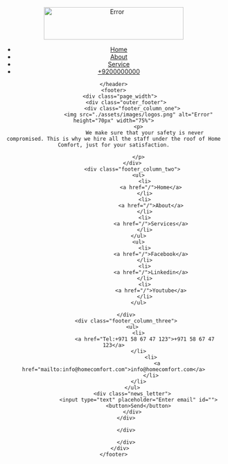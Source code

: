 <!DOCTYPE html>
<html lang="en">
<head>
    <meta charset="UTF-8">
    <meta name="viewport" content="width=device-width, initial-scale=1.0">
    <title>HOME COMFORT</title>
    <link rel="stylesheet" href="./First Project/css/style.css">
</head>

<body>
    <header>
        <div class="page-width">
            <nav>
                <div class="logo">
                    <img src="./assets/images/logos.png" alt="Error" height="75px" width="80%">
                </div>
                <div class="nav_link">
                    <ul>
                        <li>
                           <a href="">Home</a>
                        </li>
                        <li>
                            <a href="">About</a>
                        </li>
                        <li>
                           <a href="">Service</a>
                        </li>
                        <li>
                            <a href="">+9200000000</a>
                         </li>
                    </ul>
                </div>
            </nav>
        </div>

    </header>
    <footer>
        <div class="page_width">
            <div class="outer_footer">
                <div class="footer_column_one">
                    <img src="./assets/images/logos.png" alt="Error" height="70px" width="75%">
                    <p>
                        We make sure that your safety is never compromised. This is why we hire all the staff under the roof of Home Comfort, just for your satisfaction.

                    </p>
                </div>
                <div class="footer_column_two">
                    <ul>
                        <li>
                            <a href="/">Home</a>
                        </li>
                        <li>
                            <a href="/">About</a>
                        </li>
                        <li>
                            <a href="/">Services</a>
                        </li>
                    </ul>
                    <ul>
                        <li>
                            <a href="/">Facebook</a>
                        </li>
                        <li>
                            <a href="/">Linkedin</a>
                        </li>
                        <li>
                            <a href="/">Youtube</a>
                        </li>
                    </ul>
                
            </div>
            <div class="footer_column_three">
                <ul>
                    <li>
                        <a href="Tel:+971 58 67 47 123">+971 58 67 47 123</a>
                    </li>
                            <li>
                                <a href="mailto:info@homecomfort.com">info@homecomfort.com</a>
                            </li>
                    </li>
                </ul>
                <div class="news_letter">
                    <input type="text" placeholder="Enter email" id="">
                    <button>Send</button>
                </div>
            </div>
           
            </div>

            </div>
        </div>
    </footer>
</body>
</html>